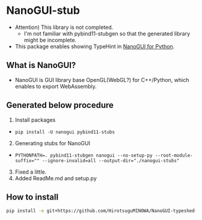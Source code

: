 # NanoGUI-stub

- Attention) This library is not completed.
  - I'm not familiar with pybind11-stubgen so that the generated library might be incomplete.
- This package enables showing TypeHint in [NanoGUI for Python](https://github.com/mitsuba-renderer/nanogui).

## What is NanoGUI?

- NanoGUI is GUI library base OpenGL(WebGL?) for C++/Python, which enables to export WebAssembly.

## Generated below procedure

1. Install packages
  - `pip install -U nanogui pybind11-stubs`
2. Generating stubs for NanoGUI
  - `PYTHONPATH=. pybind11-stubgen nanogui --no-setup-py --root-module-suffix="" --ignore-invalid=all --output-dir="./nanogui-stubs"`
3. Fixed a little.
4. Added ReadMe.md and setup.py

## How to install
```bash
pip install -e git+https://github.com/HirotsuguMINOWA/NanoGUI-typeshed-stubs#egg=nanogui-typeshed-stubs

```
